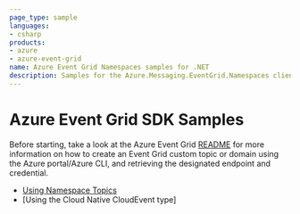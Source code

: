 ```yaml
---
page_type: sample
languages:
- csharp
products:
- azure
- azure-event-grid
name: Azure Event Grid Namespaces samples for .NET
description: Samples for the Azure.Messaging.EventGrid.Namespaces client library
---
```


# Azure Event Grid SDK Samples
Before starting, take a look at the Azure Event Grid [README](https://github.com/Azure/azure-sdk-for-net/blob/main/sdk/eventgrid/Azure.Messaging.EventGrid.Namespaces/README.md) for more information on how to create an Event Grid custom topic or domain using the Azure portal/Azure CLI, and retrieving the designated endpoint and credential.

- [Using Namespace Topics](https://github.com/Azure/azure-sdk-for-net/blob/main/sdk/eventgrid/Azure.Messaging.EventGrid.Namespaces/samples/Sample1_Namespaces.md)
- [Using the Cloud Native CloudEvent type]
